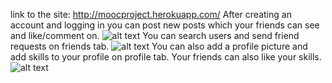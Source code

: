 link to the site: http://moocproject.herokuapp.com/
After creating an account and logging in you can post new posts which your friends can see and like/comment on.
![alt text](https://i.imgur.com/vbTOpHu.png)
You can search users and send friend requests on friends tab.
![alt text](https://i.imgur.com/C9IgAoR.png)
You can also add a profile picture and add skills to your profile on profile tab.
Your friends can also like your skills.
![alt text](https://i.imgur.com/xxpe6MM.png)
